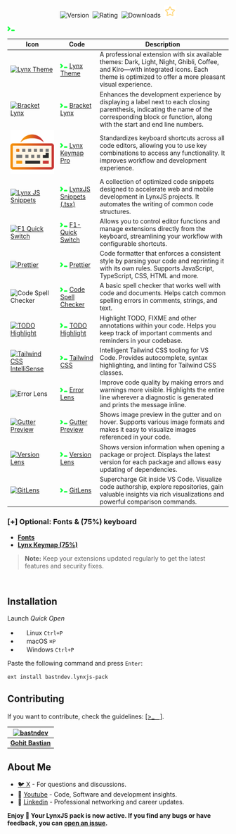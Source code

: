 <p align="center">
  <img src="https://vsmarketplacebadges.dev/version-short/bastndev.lynxjs-pack.jpg?style=for-the-badge&colorA=E91E63&colorB=EEEEEE&color=33BFFF&label=VERSION" alt="Version">&nbsp;
  <img src="https://vsmarketplacebadges.dev/rating-short/bastndev.lynxjs-pack.jpg?style=for-the-badge&colorA=E91E63&colorB=EEEEEE&color=33BFFF&label=Rating" alt="Rating">&nbsp;
  <img src="https://vsmarketplacebadges.dev/downloads-short/bastndev.lynxjs-pack.jpg?style=for-the-badge&colorA=E91E63&colorB=EEEEEE&color=33BFFF&label=Downloads" alt="Downloads">&nbsp;
  <a href="https://github.com/bastndev/Lynxjs-Pack"><img src="https://raw.githubusercontent.com/bastndev/Lynxjs-Pack/refs/heads/main/assets/images/star.png" width="26.6px" alt="Github Star ⭐️"></a>
</p>

<img src="./assets/images/code.png" width="17"/>
</br>

| Icon                                                                                                                                                                                                                                                                         | Code                                                                                                                                                                                                   | Description                                                                                                                                                                                        |
| ---------------------------------------------------------------------------------------------------------------------------------------------------------------------------------------------------------------------------------------------------------------------------- | ------------------------------------------------------------------------------------------------------------------------------------------------------------------------------------------------------ | -------------------------------------------------------------------------------------------------------------------------------------------------------------------------------------------------- |
| [![Lynx Theme](https://bastndev.gallerycdn.vsassets.io/extensions/bastndev/lynx-theme/0.1.2/1744898058774/Microsoft.VisualStudio.Services.Icons.Default)](https://marketplace.visualstudio.com/items?itemName=bastndev.lynx-theme)                                           | <img src="https://raw.githubusercontent.com/bastndev/Lynxjs-Pack/refs/heads/main/assets/images/code.png" width="17"/> [Lynx Theme](https://github.com/bastndev/Lynx-Theme)                             | A professional extension with six available themes: Dark, Light, Night, Ghibli, Coffee, and Kiro—with integrated icons. Each theme is optimized to offer a more pleasant visual experience.        |
| [![Bracket Lynx](https://bastndev.gallerycdn.vsassets.io/extensions/bastndev/bracket-lynx/0.3.2/1750119273143/Microsoft.VisualStudio.Services.Icons.Default)](https://marketplace.visualstudio.com/items?itemName=bastndev.bracket-lynx)                                     | <img src="https://raw.githubusercontent.com/bastndev/Lynxjs-Pack/refs/heads/main/assets/images/code.png" width="17"/> [Bracket Lynx](https://github.com/bastndev/Bracket-Lynx)                         | Enhances the development experience by displaying a label next to each closing parenthesis, indicating the name of the corresponding block or function, along with the start and end line numbers. |
| [![Lynx Keymap](https://raw.githubusercontent.com/bastndev/Lynx-Keymap/refs/heads/main/assets/images/logo.png)](https://marketplace.visualstudio.com/items?itemName=bastndev.lynx-keymap)                                                                                    | <img src="https://raw.githubusercontent.com/bastndev/Lynxjs-Pack/refs/heads/main/assets/images/code.png" width="17"/> [Lynx Keymap Pro](https://github.com/bastndev/Lynx-Keymap)                       | Standardizes keyboard shortcuts across all code editors, allowing you to use key combinations to access any functionality. It improves workflow and development experience.                        |
| [![Lynx JS Snippets](https://bastndev.gallerycdn.vsassets.io/extensions/bastndev/lynx-js-snippets/0.2.0/1745166683713/Microsoft.VisualStudio.Services.Icons.Default)](https://marketplace.visualstudio.com/items?itemName=bastndev.lynx-js-snippets)                         | <img src="https://raw.githubusercontent.com/bastndev/Lynxjs-Pack/refs/heads/main/assets/images/code.png" width="17"/> [LynxJS Snippets (.tsx)](https://github.com/bastndev/Lynx-js-Snippets)           | A collection of optimized code snippets designed to accelerate web and mobile development in LynxJS projects. It automates the writing of common code structures.                                  |
| [![F1 Quick Switch](https://bastndev.gallerycdn.vsassets.io/extensions/bastndev/f1/0.2.1/1752544035624/Microsoft.VisualStudio.Services.Icons.Default)](https://marketplace.visualstudio.com/items?itemName=bastndev.f1)                                                      | <img src="https://raw.githubusercontent.com/bastndev/Lynxjs-Pack/refs/heads/main/assets/images/code.png" width="17"/> [F1-Quick Switch](https://github.com/bastndev/f1)                                | Allows you to control editor functions and manage extensions directly from the keyboard, streamlining your workflow with configurable shortcuts.                                                   |
| [![Prettier](https://esbenp.gallerycdn.vsassets.io/extensions/esbenp/prettier-vscode/11.0.0/1723648421534/Microsoft.VisualStudio.Services.Icons.Default)](https://marketplace.visualstudio.com/items?itemName=esbenp.prettier-vscode)                                        | <img src="https://raw.githubusercontent.com/bastndev/Lynxjs-Pack/refs/heads/main/assets/images/code.png" width="17"/> [Prettier](https://github.com/prettier/prettier)                                 | Code formatter that enforces a consistent style by parsing your code and reprinting it with its own rules. Supports JavaScript, TypeScript, CSS, HTML and more.                                    |
| <img src="https://streetsidesoftware.gallerycdn.vsassets.io/extensions/streetsidesoftware/code-spell-checker/4.2.3/1753028947698/Microsoft.VisualStudio.Services.Icons.Default" alt="Code Spell Checker" width="120"/>                                                       | <img src="https://raw.githubusercontent.com/bastndev/Lynxjs-Pack/refs/heads/main/assets/images/code.png" width="17"/> [Code Spell Checker](https://github.com/streetsidesoftware/vscode-spell-checker) | A basic spell checker that works well with code and documents. Helps catch common spelling errors in comments, strings, and text.                                                                  |
| [![TODO Highlight](https://wayou.gallerycdn.vsassets.io/extensions/wayou/vscode-todo-highlight/1.0.5/1635478170130/Microsoft.VisualStudio.Services.Icons.Default)](https://marketplace.visualstudio.com/items?itemName=wayou.vscode-todo-highlight)                          | <img src="https://raw.githubusercontent.com/bastndev/Lynxjs-Pack/refs/heads/main/assets/images/code.png" width="17"/> [TODO Highlight](https://github.com/wayou/vscode-todo-highlight)                 | Highlight TODO, FIXME and other annotations within your code. Helps you keep track of important comments and reminders in your codebase.                                                           |
| [![Tailwind CSS IntelliSense](https://bradlc.gallerycdn.vsassets.io/extensions/bradlc/vscode-tailwindcss/0.14.26/1754073884108/Microsoft.VisualStudio.Services.Icons.Default)](https://marketplace.visualstudio.com/items?itemName=bradlc.vscode-tailwindcss)                | <img src="https://raw.githubusercontent.com/bastndev/Lynxjs-Pack/refs/heads/main/assets/images/code.png" width="17"/> [Tailwind CSS](https://github.com/tailwindlabs/tailwindcss-intellisense)         | Intelligent Tailwind CSS tooling for VS Code. Provides autocomplete, syntax highlighting, and linting for Tailwind CSS classes.                                                                    |
| <img src="https://usernamehw.gallerycdn.vsassets.io/extensions/usernamehw/errorlens/3.26.0/1745913515439/Microsoft.VisualStudio.Services.Icons.Default" alt="Error Lens" width="120"/>                                                                                       | <img src="https://raw.githubusercontent.com/bastndev/Lynxjs-Pack/refs/heads/main/assets/images/code.png" width="17"/> [Error Lens](https://github.com/usernamehw/vscode-error-lens)                    | Improve code quality by making errors and warnings more visible. Highlights the entire line wherever a diagnostic is generated and prints the message inline.                                      |
| [![Gutter Preview](https://kisstkondoros.gallerycdn.vsassets.io/extensions/kisstkondoros/vscode-gutter-preview/0.32.2/1732997211540/Microsoft.VisualStudio.Services.Icons.Default)](https://marketplace.visualstudio.com/items?itemName=kisstkondoros.vscode-gutter-preview) | <img src="https://raw.githubusercontent.com/bastndev/Lynxjs-Pack/refs/heads/main/assets/images/code.png" width="17"/> [Gutter Preview](https://github.com/kisstkondoros/gutter-preview)                | Shows image preview in the gutter and on hover. Supports various image formats and makes it easy to visualize images referenced in your code.                                                      |
| [![Version Lens](https://pflannery.gallerycdn.vsassets.io/extensions/pflannery/vscode-versionlens/1.22.2/1747670637569/Microsoft.VisualStudio.Services.Icons.Default)](https://marketplace.visualstudio.com/items?itemName=pflannery.vscode-versionlens)                     | <img src="https://raw.githubusercontent.com/bastndev/Lynxjs-Pack/refs/heads/main/assets/images/code.png" width="17"/> [Version Lens](https://gitlab.com/versionlens/vscode-versionlens)                | Shows version information when opening a package or project. Displays the latest version for each package and allows easy updating of dependencies.                                                |
| [![GitLens](https://eamodio.gallerycdn.vsassets.io/extensions/eamodio/gitlens/2025.8.1205/1754989816560/Microsoft.VisualStudio.Services.Icons.Default)](https://marketplace.visualstudio.com/items?itemName=eamodio.gitlens)                                                 | <img src="https://raw.githubusercontent.com/bastndev/Lynxjs-Pack/refs/heads/main/assets/images/code.png" width="17"/> [GitLens](https://github.com/gitkraken/vscode-gitlens)                           | Supercharge Git inside VS Code. Visualize code authorship, explore repositories, gain valuable insights via rich visualizations and powerful comparison commands.                                  |

### [+] Optional: Fonts & (75%) keyboard

- **[Fonts](https://github.com/bastndev/Lynx-Theme/releases/tag/v1.2.5)**
- **[Lynx Keymap (75%)](https://marketplace.visualstudio.com/items?itemName=bastndev.lynx-keymap-75)**

> **Note:** Keep your extensions updated regularly to get the latest features and security fixes.

</br>

## Installation

Launch _Quick Open_

- <img src="https://www.kernel.org/theme/images/logos/favicon.png" width=16 height=16/> Linux `Ctrl+P`
- <img src="https://developer.apple.com/favicon.ico" width=16 height=16/> macOS `⌘P`
- <img src="https://www.microsoft.com/favicon.ico" width=16 height=16/> Windows `Ctrl+P`

Paste the following command and press `Enter`:

```
ext install bastndev.lynxjs-pack
```

## Contributing

If you want to contribute, check the guidelines: [[>_ᅠ]](https://github.com/bastndev/Lynxjs-Pack/blob/main/CONTRIBUTING.md).

| [![bastndev](https://github.com/bastndev.png?size=100)](https://bastndev.com) |
| :---------------------------------------------------------------------------: |
|               **[Gohit Bastian](https://github.com/bastndev)**                |

## About Me

- [🐦 X](https://twitter.com/bastndev) - For questions and discussions.
- 🔴 [Youtube](https://www.youtube.com/@bastndev?sub_confirmation=1) - Code, Software and development insights.
- 💼 [Linkedin](https://www.linkedin.com/in/bastndev) - Professional networking and career updates.

**Enjoy 🎉 Your LynxJS pack is now active. If you find any bugs or have feedback, you can [open an issue](https://github.com/bastndev/LynxJs-Packge/issues).**
